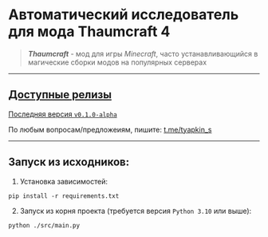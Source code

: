 # Автоматический исследователь для мода Thaumcraft 4
> _**Thaumcraft**_ - мод для игры _Minecraft_, часто устанавливающийся в магические сборки модов на популярных серверах
---

## [Доступные релизы](./releases)
[Последняя версия `v0.1.0-alpha`](./releases/tag/v0.1.0-alpha)

По любым вопросам/предложеиям, пишите: [t.me/tyapkin_s](https://t.me/tyapkin_s)

---
## Запуск из исходников:
1. Установка зависимостей:
```shell
pip install -r requirements.txt
```

2. Запуск из корня проекта (требуется версия `Python 3.10` или выше):
```shell
python ./src/main.py
```
